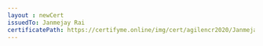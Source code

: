 ```yaml
--- 
layout : newCert 
issuedTo: Janmejay Rai 
certificatePath: https://certifyme.online/img/cert/agilencr2020/JanmejayRai_9420a.png
--- 
```

